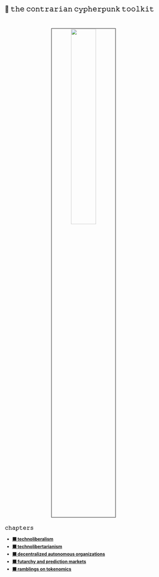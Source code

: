 ## 🏴 𝚝𝚑𝚎 𝚌𝚘𝚗𝚝𝚛𝚊𝚛𝚒𝚊𝚗 𝚌𝚢𝚙𝚑𝚎𝚛𝚙𝚞𝚗𝚔 𝚝𝚘𝚘𝚕𝚔𝚒𝚝

<br>

<p align="center">
<img src="https://github.com/user-attachments/assets/508041f4-94a5-4ae8-9550-017c2135068d" width="40%" align="center" style="padding:1px;border:1px solid black;" />
</p>

### 𝚌𝚑𝚊𝚙𝚝𝚎𝚛𝚜

* **[⬛ technoliberalism](technoliberalism)**
* **[⬛ technolibertarianism](technolibertarianism)**
* **[⬛ decentralized autonomous organizations](daos)**
* **[⬛ futarchy and prediction markets](futarchy)**
* **[⬛ ramblings on tokenomics](tokenomics)**
